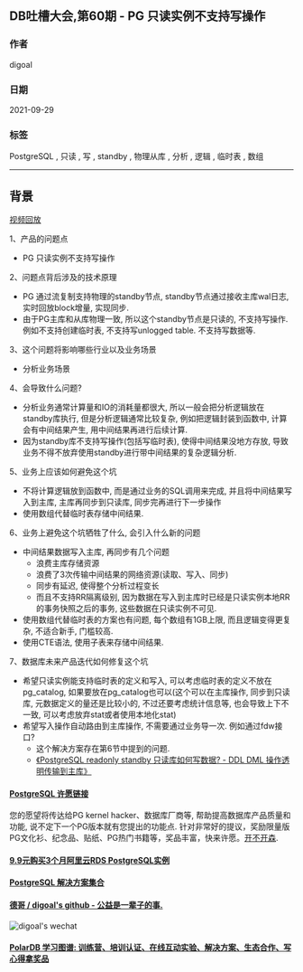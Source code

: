 ## DB吐槽大会,第60期 - PG 只读实例不支持写操作  
  
### 作者  
digoal  
  
### 日期  
2021-09-29  
  
### 标签  
PostgreSQL , 只读 , 写 , standby , 物理从库 , 分析 , 逻辑 , 临时表 , 数组    
  
----  
  
## 背景  
[视频回放](https://www.bilibili.com/video/BV1Dr4y1B7o3/)  
  
1、产品的问题点  
- PG 只读实例不支持写操作  
  
2、问题点背后涉及的技术原理  
- PG 通过流复制支持物理的standby节点, standby节点通过接收主库wal日志, 实时回放block增量, 实现同步.   
- 由于PG主库和从库物理一致, 所以这个standby节点是只读的, 不支持写操作. 例如不支持创建临时表, 不支持写unlogged table. 不支持写数据等.   
  
3、这个问题将影响哪些行业以及业务场景  
- 分析业务场景  
  
4、会导致什么问题?  
- 分析业务通常计算量和IO的消耗量都很大, 所以一般会把分析逻辑放在standby库执行, 但是分析逻辑通常比较复杂, 例如把逻辑封装到函数中, 计算会有中间结果产生, 用中间结果再进行后续计算.   
- 因为standby库不支持写操作(包括写临时表), 使得中间结果没地方存放, 导致业务不得不放弃使用standby进行带中间结果的复杂逻辑分析.   
  
5、业务上应该如何避免这个坑  
- 不将计算逻辑放到函数中, 而是通过业务的SQL调用来完成, 并且将中间结果写入到主库, 主库再同步到只读库, 同步完再进行下一步操作  
- 使用数组代替临时表存储中间结果.   
  
6、业务上避免这个坑牺牲了什么, 会引入什么新的问题  
- 中间结果数据写入主库, 再同步有几个问题  
    - 浪费主库存储资源  
    - 浪费了3次传输中间结果的网络资源(读取、写入、同步)  
    - 同步有延迟, 使得整个分析过程变长  
    - 而且不支持RR隔离级别, 因为数据在写入到主库时已经是只读实例本地RR的事务快照之后的事务, 这些数据在只读实例不可见.   
- 使用数组代替临时表的方案也有问题, 每个数组有1GB上限, 而且逻辑变得更复杂, 不适合新手, 门槛较高.   
- 使用CTE语法, 使用子表来存储中间结果.  
  
7、数据库未来产品迭代如何修复这个坑  
- 希望只读实例能支持临时表的定义和写入, 可以考虑临时表的定义不放在pg_catalog, 如果要放在pg_catalog也可以(这个可以在主库操作, 同步到只读库, 元数据定义的量还是比较小的, 不过还要考虑统计信息等, 也会导致上下不一致, 可以考虑放弃stat或者使用本地化stat)  
- 希望写入操作自动路由到主库操作, 不需要通过业务导一次. 例如通过fdw接口?    
    - 这个解决方案存在第6节中提到的问题.  
    - [《PostgreSQL readonly standby 只读库如何写数据? - DDL DML 操作透明传输到主库》](../202003/20200326_12.md)    
  
  
  
  
#### [PostgreSQL 许愿链接](https://github.com/digoal/blog/issues/76 "269ac3d1c492e938c0191101c7238216")
您的愿望将传达给PG kernel hacker、数据库厂商等, 帮助提高数据库产品质量和功能, 说不定下一个PG版本就有您提出的功能点. 针对非常好的提议，奖励限量版PG文化衫、纪念品、贴纸、PG热门书籍等，奖品丰富，快来许愿。[开不开森](https://github.com/digoal/blog/issues/76 "269ac3d1c492e938c0191101c7238216").  
  
  
#### [9.9元购买3个月阿里云RDS PostgreSQL实例](https://www.aliyun.com/database/postgresqlactivity "57258f76c37864c6e6d23383d05714ea")
  
  
#### [PostgreSQL 解决方案集合](https://yq.aliyun.com/topic/118 "40cff096e9ed7122c512b35d8561d9c8")
  
  
#### [德哥 / digoal's github - 公益是一辈子的事.](https://github.com/digoal/blog/blob/master/README.md "22709685feb7cab07d30f30387f0a9ae")
  
  
![digoal's wechat](../pic/digoal_weixin.jpg "f7ad92eeba24523fd47a6e1a0e691b59")
  
  
#### [PolarDB 学习图谱: 训练营、培训认证、在线互动实验、解决方案、生态合作、写心得拿奖品](https://www.aliyun.com/database/openpolardb/activity "8642f60e04ed0c814bf9cb9677976bd4")
  
